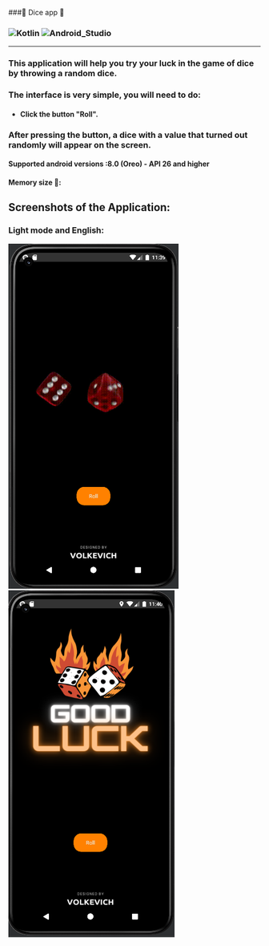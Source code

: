 ###🎲 Dice app 📱 
### ![Kotlin](https://img.shields.io/badge/Kotlin-blueviolet?style=for-the-badge&logo=Kotlin&logoColor=blue) ![Android_Studio](https://img.shields.io/badge/Android_Studio-black?style=for-the-badge&logo=AndroidStudio&logoColor=green) 
___
### This application will help you try your luck in the game of dice by throwing a random dice.
### The interface is very simple, you will need to do:
 - #### Click the button "Roll".

### After pressing the button, a dice with a value that turned out randomly will appear on the screen.

#### Supported android versions :8.0 (Oreo) - API 26 and higher
#### Memory size :minidisc:: 
## Screenshots of the Application:

### Light mode and English:

<img src="scrin1.png"/>

<img src="scrin2.png"/>
